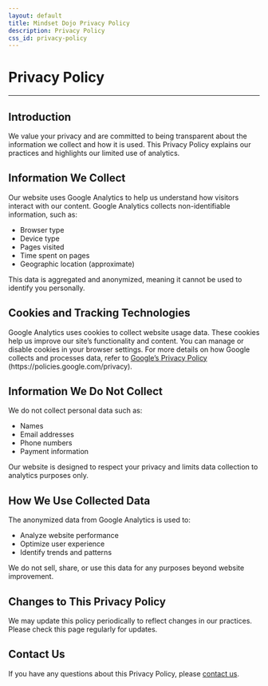 ```yaml
---
layout: default
title: Mindset Dojo Privacy Policy
description: Privacy Policy
css_id: privacy-policy
---
```

<main aria-label="Content">
	<h1>Privacy Policy</h1>
	<hr>
	<section>
		<h2>Introduction</h2>
		<p>We value your privacy and are committed to being transparent about the information we collect and how it is used. This Privacy Policy explains our practices and highlights our limited use of analytics.</p>
	</section>
	<section>
		<h2>Information We Collect</h2>
		<p>Our website uses Google Analytics to help us understand how visitors interact with our content. Google Analytics collects non-identifiable information, such as:</p>
		<ul>
			<li>Browser type</li>
			<li>Device type</li>
			<li>Pages visited</li>
			<li>Time spent on pages</li>
			<li>Geographic location (approximate)</li>
		</ul>
		<p>This data is aggregated and anonymized, meaning it cannot be used to identify you personally.</p>
	</section>
	<section>
		<h2>Cookies and Tracking Technologies</h2>
		<p>Google Analytics uses cookies to collect website usage data. These cookies help us improve our site&#8217;s functionality and content. You can manage or disable cookies in your browser settings. For more details on how Google collects and processes data, refer to <a href="https://policies.google.com/privacy" target="_blank" rel="noopener">Google&#8217;s Privacy Policy</a> (https://policies.google.com/privacy).</p>
	</section>
	<section>
		<h2>Information We Do Not Collect</h2>
		<p>We do not collect personal data such as:</p>
		<ul>
			<li>Names</li>
			<li>Email addresses</li>
			<li>Phone numbers</li>
			<li>Payment information</li>
		</ul>
		<p>Our website is designed to respect your privacy and limits data collection to analytics purposes only.</p>
	</section>
	<section>
		<h2>How We Use Collected Data</h2>
		<p>The anonymized data from Google Analytics is used to:</p>
		<ul>
			<li>Analyze website performance</li>
			<li>Optimize user experience</li>
			<li>Identify trends and patterns</li>
		</ul>
		<p>We do not sell, share, or use this data for any purposes beyond website improvement.</p>
	</section>
	<section>
		<h2>Changes to This Privacy Policy</h2>
		<p>We may update this policy periodically to reflect changes in our practices. Please check this page regularly for updates.</p>
	</section>
	<section>
		<h2>Contact Us</h2>
		<p>If you have any questions about this Privacy Policy, please <a href="{{site.connect_url}}" target="_blank" rel="noopener">contact us</a>.</p>
	</section>
</main>